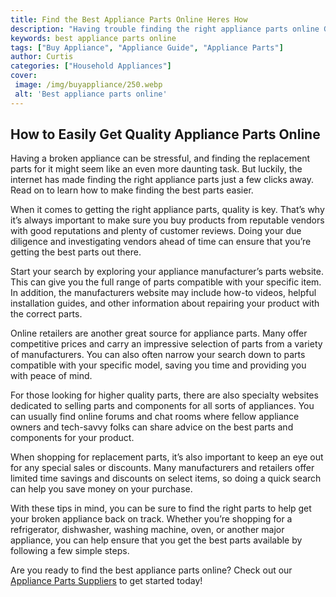 ```yaml
---
title: Find the Best Appliance Parts Online Heres How
description: "Having trouble finding the right appliance parts online Get the help you need to find them quickly with this guide Learn how to get the best parts and deals online"
keywords: best appliance parts online
tags: ["Buy Appliance", "Appliance Guide", "Appliance Parts"]
author: Curtis
categories: ["Household Appliances"]
cover: 
 image: /img/buyappliance/250.webp
 alt: 'Best appliance parts online'
---
```

## How to Easily Get Quality Appliance Parts Online
Having a broken appliance can be stressful, and finding the replacement parts for it might seem like an even more daunting task. But luckily, the internet has made finding the right appliance parts just a few clicks away. Read on to learn how to make finding the best parts easier.

When it comes to getting the right appliance parts, quality is key. That’s why it’s always important to make sure you buy products from reputable vendors with good reputations and plenty of customer reviews. Doing your due diligence and investigating vendors ahead of time can ensure that you’re getting the best parts out there.

Start your search by exploring your appliance manufacturer’s parts website. This can give you the full range of parts compatible with your specific item. In addition, the manufacturers website may include how-to videos, helpful installation guides, and other information about repairing your product with the correct parts.

Online retailers are another great source for appliance parts. Many offer competitive prices and carry an impressive selection of parts from a variety of manufacturers. You can also often narrow your search down to parts compatible with your specific model, saving you time and providing you with peace of mind.

For those looking for higher quality parts, there are also specialty websites dedicated to selling parts and components for all sorts of appliances. You can usually find online forums and chat rooms where fellow appliance owners and tech-savvy folks can share advice on the best parts and components for your product.

When shopping for replacement parts, it’s also important to keep an eye out for any special sales or discounts. Many manufacturers and retailers offer limited time savings and discounts on select items, so doing a quick search can help you save money on your purchase.

With these tips in mind, you can be sure to find the right parts to help get your broken appliance back on track. Whether you’re shopping for a refrigerator, dishwasher, washing machine, oven, or another major appliance, you can help ensure that you get the best parts available by following a few simple steps.

Are you ready to find the best appliance parts online? Check out our [Appliance Parts Suppliers](./pages/appliance-parts-suppliers/) to get started today!
